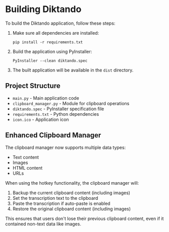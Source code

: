 # Building Diktando

To build the Diktando application, follow these steps:

1. Make sure all dependencies are installed:
   ```
   pip install -r requirements.txt
   ```

2. Build the application using PyInstaller:
   ```
   PyInstaller --clean diktando.spec
   ```

3. The built application will be available in the `dist` directory.

## Project Structure

- `main.py` - Main application code
- `clipboard_manager.py` - Module for clipboard operations
- `diktando.spec` - PyInstaller specification file
- `requirements.txt` - Python dependencies
- `icon.ico` - Application icon

## Enhanced Clipboard Manager

The clipboard manager now supports multiple data types:

- Text content
- Images
- HTML content
- URLs

When using the hotkey functionality, the clipboard manager will:
1. Backup the current clipboard content (including images)
2. Set the transcription text to the clipboard
3. Paste the transcription if auto-paste is enabled
4. Restore the original clipboard content (including images)

This ensures that users don't lose their previous clipboard content, even if it contained non-text data like images.